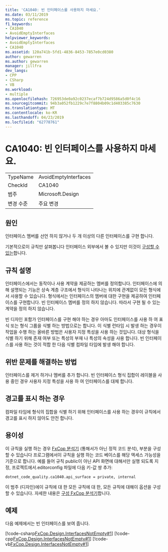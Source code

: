 ```yaml
---
title: 'CA1040: 빈 인터페이스를 사용하지 마세요.'
ms.date: 03/11/2019
ms.topic: reference
f1_keywords:
- CA1040
- AvoidEmptyInterfaces
helpviewer_keywords:
- AvoidEmptyInterfaces
- CA1040
ms.assetid: 120a741b-5fd1-4836-8453-7857e0cd0380
author: gewarren
ms.author: gewarren
manager: jillfra
dev_langs:
- CPP
- CSharp
- VB
ms.workload:
- multiple
ms.openlocfilehash: 726953de0a92c0237ecaf7b724d9586a5d0f4c16
ms.sourcegitcommit: 94b3a052fb1229c7e7f8804b09c1d403385c7630
ms.translationtype: MT
ms.contentlocale: ko-KR
ms.lasthandoff: 04/23/2019
ms.locfileid: "62778761"
---
```

# <a name="ca1040-avoid-empty-interfaces"></a>CA1040: 빈 인터페이스를 사용하지 마세요.

|||
|-|-|
|TypeName|AvoidEmptyInterfaces|
|CheckId|CA1040|
|범주|Microsoft.Design|
|변경 수준|주요 변경|

## <a name="cause"></a>원인

인터페이스 멤버를 선언 하지 않거나 두 개 이상의 다른 인터페이스를 구현 합니다.

기본적으로이 규칙만 살펴봅니다 인터페이스 외부에서 볼 수 있지만 이것이 [구성할 수 있는](#configurability)합니다.

## <a name="rule-description"></a>규칙 설명

인터페이스에서는 동작이나 사용 계약을 제공하는 멤버를 정의합니다. 인터페이스에 의해 설명되는 기능은 상속 계층 구조에서 형식이 나타나는 위치에 관계없이 모든 형식에서 사용할 수 있습니다. 형식에서는 인터페이스의 멤버에 대한 구현을 제공하여 인터페이스를 구현합니다. 빈 인터페이스 멤버를 정의 하지 않습니다. 따라서 구현 될 수 있는 계약을 정의 하지 않습니다.

빈 디자인 포함가 인터페이스를 구현 해야 하는 경우 아마도 인터페이스를 사용 하 여 표식 또는 형식 그룹을 식별 하는 방법으로는 합니다. 이 식별 런타임 시 발생 하는 경우이 작업을 수행 하는 올바른 방법은 사용자 지정 특성을 사용 하는 것입니다. 대상 형식을 식별 하기 위해 존재 여부 또는 특성의 부재 나 특성의 속성을 사용 합니다. 빈 인터페이스를 사용 하는 것이 적합 한 다음 식별 컴파일 타임에 발생 해야 합니다.

## <a name="how-to-fix-violations"></a>위반 문제를 해결하는 방법

인터페이스를 제거 하거나 멤버를 추가 합니다. 빈 인터페이스 형식 집합이 레이블을 사용 중인 경우 사용자 지정 특성을 사용 하 여 인터페이스를 대체 합니다.

## <a name="when-to-suppress-warnings"></a>경고를 표시 하는 경우

컴파일 타임에 형식의 집합을 식별 하기 위해 인터페이스를 사용 하는 경우이 규칙에서 경고를 표시 하지 않아도 안전 합니다.

## <a name="configurability"></a>용이성

이 규칙을 실행 하는 경우 [FxCop 분석기](install-fxcop-analyzers.md) (통해서가 아닌 정적 코드 분석), 부분을 구성할 수 있습니다 프로그램에서이 규칙을 실행 하는 코드 베이스를 해당 액세스 가능성을 기준으로 합니다. 예를 들어 규칙 public이 아닌 API 화면에 대해서만 실행 되도록 지정, 프로젝트에서.editorconfig 파일에 다음 키-값 쌍 추가:

```
dotnet_code_quality.ca1040.api_surface = private, internal
```

이 범주 (디자인)에이 규칙에 대 한 모든 규칙에 대 한, 모든 규칙에 대해이 옵션을 구성할 수 있습니다. 자세한 내용은 [구성 FxCop 분석기](configure-fxcop-analyzers.md)합니다.

## <a name="example"></a>예제

다음 예제에서는 빈 인터페이스를 보여 줍니다.

[!code-csharp[FxCop.Design.InterfacesNotEmpty#1](../code-quality/codesnippet/CSharp/ca1040-avoid-empty-interfaces_1.cs)]
[!code-cpp[FxCop.Design.InterfacesNotEmpty#1](../code-quality/codesnippet/CPP/ca1040-avoid-empty-interfaces_1.cpp)]
[!code-vb[FxCop.Design.InterfacesNotEmpty#1](../code-quality/codesnippet/VisualBasic/ca1040-avoid-empty-interfaces_1.vb)]